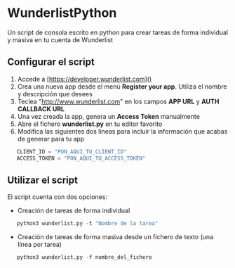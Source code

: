 # WunderlistPython
Un script de consola escrito en python para crear tareas de forma individual y masiva en tu cuenta de Wunderlist

## Configurar el script

1. Accede a [https://developer.wunderlist.com]()
2. Crea una nueva app desde el menú **Register your app**. Utiliza el nombre y descripción que desees
3. Teclea "http://www.wunderlist.com" en los campos **APP URL** y **AUTH CALLBACK URL**
4. Una vez creada la app, genera un **Access Token** manualmente
5. Abre el fichero **wunderlist.py** en tu editor favorito
6. Modifica las siguientes dos lineas para incluir la información que acabas de generar para tu app

```python
   CLIENT_ID = "PON_AQUI_TU_CLIENT_ID"
   ACCESS_TOKEN = "PON_AQUI_TU_ACCESS_TOKEN"
```

## Utilizar el script

El script cuenta con dos opciones:

- Creación de tareas de forma individual

```python
   python3 wunderlist.py -t "Nombre de la tarea"
```

- Creación de tareas de forma masiva desde un fichero de texto (una línea por tarea)

```python
   python3 wunderlist.py -f nombre_del_fichero
```
